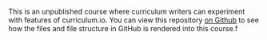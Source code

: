 This is an unpublished course where curriculum writers can experiment with features of curriculum.io. You can view this repository [on Github](https://github.com/curriculumio/sandbox) to see how the files and file structure in GitHub is rendered into this course.f
